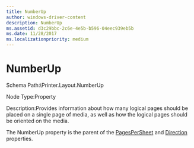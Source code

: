 ```yaml
---
title: NumberUp
author: windows-driver-content
description: NumberUp
ms.assetid: d3c29bbc-2c6e-4e5b-b596-04eec939eb5b
ms.date: 11/28/2017
ms.localizationpriority: medium
---
```


# NumberUp


Schema Path:\\Printer.Layout.NumberUp

Node Type:Property

Description:Provides information about how many logical pages should be placed on a single page of media, as well as how the logical pages should be oriented on the media.

The NumberUp property is the parent of the [PagesPerSheet](pagespersheet2.md) and [Direction](direction2.md) properties.

 

 




